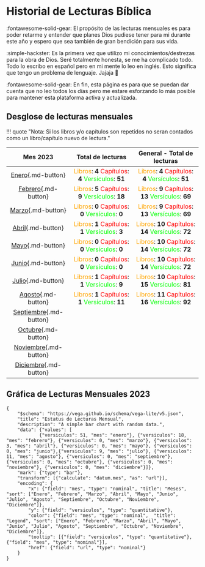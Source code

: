 # Historial de Lecturas Bíblica

:fontawesome-solid-gear: El propósito de las lecturas mensuales es para poder retarme y entender que planes Dios pudiese tener para mi durante este año y espero que sea también de gran bendición para sus vida.

:simple-hackster: Es la primera vez que utilizo mi conocimientos/destrezas para la obra de Dios. Seré totalmente honesta, se me ha complicado todo. Todo lo escribo en español pero en mi mente lo leo en inglés. Esto significa que tengo un problema de lenguaje. Jajaja 🤣

:fontawesome-solid-gear: En fin, esta página es para que se puedan dar cuenta que no leo todos los días pero me estare esforzando lo más posible para mantener esta plataforma activa y actualizada.

## Desglose de lecturas mensuales
!!! quote "Nota: Si los libros y/o capítulos son repetidos no seran contados como un libro/capítulo nuevo de lectura."


| Mes 2023      | Total de lecturas       | General - Total de lecturas       |
| :-----------: | :------------------------------------:| :------------------------------------:|
| [Enero](enero.md){.md-button}        | <font color=orange>Libros</font>: **4** <font color=red>Capítulos</font>: **4** <font color=lime>Versículos</font>: **51** | <font color=orange>Libros</font>: **4** <font color=red>Capítulos</font>: **4** <font color=lime>Versículos</font>: **51** |
| [Febrero](febrero.md){.md-button}       | <font color=orange>Libros</font>: **5** <font color=red>Capítulos</font>: **9** <font color=lime>Versículos</font>: **18** | <font color=orange>Libros</font>: **9** <font color=red>Capítulos</font>: **13** <font color=lime>Versículos</font>: **69** |
| [Marzo](marzo.md){.md-button} | <font color=orange>Libros</font>: **0** <font color=red>Capítulos</font>: **0** <font color=lime>Versículos</font>: **0**  | <font color=orange>Libros</font>: **9** <font color=red>Capítulos</font>: **13** <font color=lime>Versículos</font>: **69** |
| [Abril](abril.md){.md-button}         | <font color=orange>Libros</font>: **1** <font color=red>Capítulos</font>: **1** <font color=lime>Versículos</font>: **3**  | <font color=orange>Libros</font>: **10** <font color=red>Capítulos</font>: **14** <font color=lime>Versículos</font>: **72**  |
| [Mayo](mayo.md){.md-button}          | <font color=orange>Libros</font>: **0** <font color=red>Capítulos</font>: **0** <font color=lime>Versículos</font>: **0**   | <font color=orange>Libros</font>: **10** <font color=red>Capítulos</font>: **14** <font color=lime>Versículos</font>: **72**  |
| [Junio](junio.md){.md-button}         | <font color=orange>Libros</font>: **0** <font color=red>Capítulos</font>: **0** <font color=lime>Versículos</font>: **0**   | <font color=orange>Libros</font>: **10** <font color=red>Capítulos</font>: **14** <font color=lime>Versículos</font>: **72**  |
| [Julio](julio.md){.md-button}         | <font color=orange>Libros</font>: **1** <font color=red>Capítulos</font>: **1** <font color=lime>Versículos</font>: **9**    | <font color=orange>Libros</font>: **10** <font color=red>Capítulos</font>: **15** <font color=lime>Versículos</font>: **81**  |
| [Agosto](agosto.md){.md-button}        |  <font color=orange>Libros</font>: **1** <font color=red>Capítulos</font>: **1** <font color=lime>Versículos</font>: **11**   |  <font color=orange>Libros</font>: **11** <font color=red>Capítulos</font>: **16** <font color=lime>Versículos</font>: **92** |
| [Septiembre](septiembre.md){.md-button}    |  | |
| [Octubre](octubre.md){.md-button}       |  | |
| [Noviembre](noviembre.md){.md-button}     |  | |
| [Diciembre](diciembre.md){.md-button}     |  | |

## Gráfica de Lecturas Mensuales 2023

```vegalite
{
    "$schema": "https://vega.github.io/schema/vega-lite/v5.json",
    "title": "Estatus de Lecturas Mensual",
    "description": "A simple bar chart with random data.",
    "data": {"values": [
            {"versiculos": 51, "mes": "enero"}, {"versiculos": 18, "mes": "febrero"}, {"versiculos": 0, "mes": "marzo"}, {"versiculos": 3, "mes": "abril"}, {"versiculos": 0, "mes": "mayo"}, {"versiculos": 0, "mes": "junio"},{"versiculos": 9, "mes": "julio"}, {"versiculos": 11, "mes": "agosto"}, {"versiculos": 0, "mes": "septiembre"}, {"versiculos": 0, "mes": "octubre"}, {"versiculos": 0, "mes": "noviembre"}, {"versiculos": 0, "mes": "diciembre"}]},    
    "mark": {"type": "bar"},
    "transform": [{"calculate": "datum.mes", "as": "url"}],
    "encoding": {
        "x": {"field": "mes", "type": "nominal", "title": "Meses", "sort": ["Enero", "Febrero", "Marzo", "Abril", "Mayo", "Junio", "Julio", "Agosto", "Septiembre", "Octubre", "Noviembre", "Diciembre"]},
        "y": {"field": "versiculos", "type": "quantitative"},
        "color": {"field": "mes", "type": "nominal",  "title": "Legend", "sort": ["Enero", "Febrero", "Marzo", "Abril", "Mayo", "Junio", "Julio", "Agosto", "Septiembre", "Octubre", "Noviembre", "Diciembre"]},
        "tooltip": [{"field": "versiculos", "type": "quantitative"}, {"field": "mes", "type": "nominal"}],
        "href": {"field": "url", "type": "nominal"}
    }
}
```